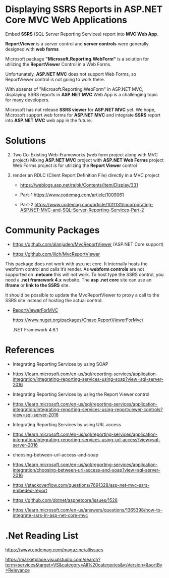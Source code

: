 # Displaying SSRS Reports in ASP.NET Core MVC Web Applications

Embed **SSRS** (SQL Server Reporting Services) report into **MVC Web App**.

**ReportViewer** is a server control and **server controls** were generally designed with **web forms**
 
Microsoft package **"Microsoft.Reporting.WebForm"** is a solution for utilizing the **ReportViewer** Control in a Web Forms.

Unfortunately, **ASP.NET MVC** does not support Web Forms, so ReportViewer control is not going to work there.

With absents of "Microsoft.Reporting.WebForm" in ASP.NET MVC, displaying SSRS reports in **ASP.NET MVC** Web App is a challenging topic for many developers. 

Microsoft has not release **SSRS viewer** for **ASP.NET MVC** yet. We hope, Microsoft support web forms for **ASP.NET MVC** and integrate **SSRS** report into **ASP.NET MVC** web app in the future.

# Solutions

  2. Two Co-Existing Web-Frameworks (web form project along with MVC project)
     Mixing **ASP.NET MVC** project with **ASP.NET Web Forms** project
     Web Forms project is for utilizing the **Report Viewer** control
      
  4. render an RDLC (Client Report Definition File) directly in a MVC project

     - https://weblogs.asp.net/rajbk/Contents/Item/Display/331

     - Part-1 https://www.codemag.com/article/1009061
       
     - Part-2 https://www.codemag.com/article/1011131/Incorporating-ASP.NET-MVC-and-SQL-Server-Reporting-Services-Part-2


# Community Packages

  - https://github.com/alanjuden/MvcReportViewer (ASP.NET Core support)

  - https://github.com/ilich/MvcReportViewer
    
This package does not work with asp.net core. 
It internally hosts the webform control and calls it’s render. 
As **webform controls** are not supported on **.netcore** this will not work.
To host type the SSRS control, you need a **.net framework 4.x** website.
The **asp .net core** site can use an **iframe** or **link to the SSRS** site.

It should be possible to update the MvcReportViewer to proxy a call to the SSRS site instead of hosting the actual control.

  - [ReportViewerForMVC](https://github.com/chasoliveira/ReportViewerForMvc)

     https://www.nuget.org/packages/Chaso.ReportViewerForMvc/
     
     .NET Framework 4.6.1


# References

  - Integrating Reporting Services by using SOAP
  - https://learn.microsoft.com/en-us/sql/reporting-services/application-integration/integrating-reporting-services-using-soap?view=sql-server-2016
    
  - Integrating Reporting Services by using the Report Viewer control
  - https://learn.microsoft.com/en-us/sql/reporting-services/application-integration/integrating-reporting-services-using-reportviewer-controls?view=sql-server-2016
    
  - Integrating Reporting Services by using URL access
  - https://learn.microsoft.com/en-us/sql/reporting-services/application-integration/integrating-reporting-services-using-url-access?view=sql-server-2016
    
  - choosing-between-url-access-and-soap
  - https://learn.microsoft.com/en-us/sql/reporting-services/application-integration/choosing-between-url-access-and-soap?view=sql-server-2016

  - https://stackoverflow.com/questions/7691328/asp-net-mvc-ssrs-embeded-report

  - https://github.com/dotnet/aspnetcore/issues/1528

  - https://learn.microsoft.com/en-us/answers/questions/1365398/how-to-integrate-ssrs-in-asp-net-core-mvc

# .Net Reading List

https://www.codemag.com/magazine/allissues

https://marketplace.visualstudio.com/search?term=services&target=VS&category=All%20categories&vsVersion=&sortBy=Relevance


